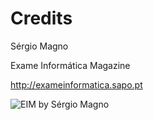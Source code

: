 Credits
===
Sérgio Magno

Exame Informática Magazine

http://exameinformatica.sapo.pt

![EIM by Sérgio Magno](https://raw.githubusercontent.com/BITalinoWorld/3d-models-board-eim/masterEIM%20%5Bscreenshot%5D.png)
